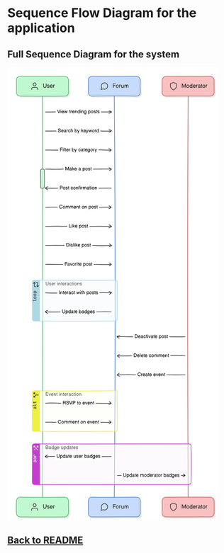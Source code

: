 # Sequence Flow Diagram for the application

## Full Sequence Diagram for the system

![Full Sequence Diagram](SD_Full.svg)



## [Back to README](../../README.md)